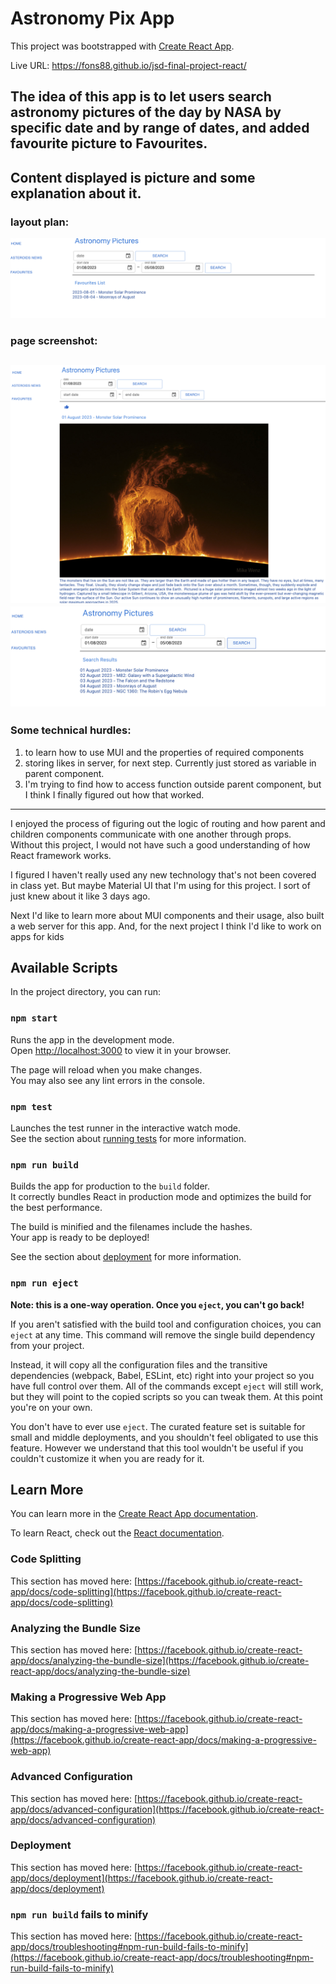 # Astronomy Pix App

This project was bootstrapped with [Create React App](https://github.com/facebook/create-react-app).

Live URL: https://fons88.github.io/jsd-final-project-react/

The idea of this app is to let users search astronomy pictures of the day by NASA by specific date and by range of dates, and added favourite picture to Favourites.
---
## Content displayed is picture and some explanation about it.

### layout plan:
![alt text](jsd_project-plan.png)

### page screenshot:
![alt text](jsd_individual-pic-page-no-back-btn.png)
![alt text](jsd_search-page.png)
---
### Some technical hurdles:
1. to learn how to use MUI and the properties of required components
2. storing likes in server, for next step. Currently just stored as variable in parent component.
3. I'm trying to find how to access function outside parent component, but I think I finally figured out how that worked.
--- 
I enjoyed the process of figuring out the logic of routing and how parent and children components communicate with one another through props. Without this project, I would not have such a good understanding of how React framework works.

I figured I haven't really used any new technology that's not been covered in class yet. But maybe Material UI that I'm using for this project. I sort of just knew about it like 3 days ago.

Next I'd like to learn more about MUI components and their usage, also built a web server for this app. 
And, for the next project I think I'd like to work on apps for kids



## Available Scripts

In the project directory, you can run:

### `npm start`

Runs the app in the development mode.\
Open [http://localhost:3000](http://localhost:3000) to view it in your browser.

The page will reload when you make changes.\
You may also see any lint errors in the console.

### `npm test`

Launches the test runner in the interactive watch mode.\
See the section about [running tests](https://facebook.github.io/create-react-app/docs/running-tests) for more information.

### `npm run build`

Builds the app for production to the `build` folder.\
It correctly bundles React in production mode and optimizes the build for the best performance.

The build is minified and the filenames include the hashes.\
Your app is ready to be deployed!

See the section about [deployment](https://facebook.github.io/create-react-app/docs/deployment) for more information.

### `npm run eject`

**Note: this is a one-way operation. Once you `eject`, you can't go back!**

If you aren't satisfied with the build tool and configuration choices, you can `eject` at any time. This command will remove the single build dependency from your project.

Instead, it will copy all the configuration files and the transitive dependencies (webpack, Babel, ESLint, etc) right into your project so you have full control over them. All of the commands except `eject` will still work, but they will point to the copied scripts so you can tweak them. At this point you're on your own.

You don't have to ever use `eject`. The curated feature set is suitable for small and middle deployments, and you shouldn't feel obligated to use this feature. However we understand that this tool wouldn't be useful if you couldn't customize it when you are ready for it.

## Learn More

You can learn more in the [Create React App documentation](https://facebook.github.io/create-react-app/docs/getting-started).

To learn React, check out the [React documentation](https://reactjs.org/).

### Code Splitting

This section has moved here: [https://facebook.github.io/create-react-app/docs/code-splitting](https://facebook.github.io/create-react-app/docs/code-splitting)

### Analyzing the Bundle Size

This section has moved here: [https://facebook.github.io/create-react-app/docs/analyzing-the-bundle-size](https://facebook.github.io/create-react-app/docs/analyzing-the-bundle-size)

### Making a Progressive Web App

This section has moved here: [https://facebook.github.io/create-react-app/docs/making-a-progressive-web-app](https://facebook.github.io/create-react-app/docs/making-a-progressive-web-app)

### Advanced Configuration

This section has moved here: [https://facebook.github.io/create-react-app/docs/advanced-configuration](https://facebook.github.io/create-react-app/docs/advanced-configuration)

### Deployment

This section has moved here: [https://facebook.github.io/create-react-app/docs/deployment](https://facebook.github.io/create-react-app/docs/deployment)

### `npm run build` fails to minify

This section has moved here: [https://facebook.github.io/create-react-app/docs/troubleshooting#npm-run-build-fails-to-minify](https://facebook.github.io/create-react-app/docs/troubleshooting#npm-run-build-fails-to-minify)
